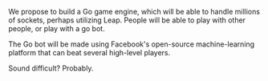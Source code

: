 We propose to build a Go game engine, which will be able to handle millions of sockets, perhaps utilizing Leap. People will be able to play with other people, or play with a go bot.

The Go bot will be made using Facebook's open-source machine-learning platform that can beat several high-level players.

Sound difficult? Probably.
